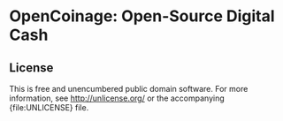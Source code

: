 OpenCoinage: Open-Source Digital Cash
=====================================

License
-------

This is free and unencumbered public domain software. For more information,
see <http://unlicense.org/> or the accompanying {file:UNLICENSE} file.
